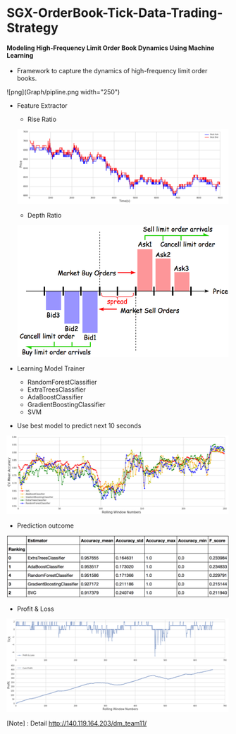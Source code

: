 # SGX-OrderBook-Tick-Data-Trading-Strategy

#### Modeling High-Frequency Limit Order Book Dynamics Using Machine Learning 

* Framework to capture the dynamics of high-frequency limit order books.

![png](Graph/pipline.png width="250")

* Feature Extractor

  * Rise Ratio
  
  ![png](Graph/Price_B1A1.png)

  * Depth Ratio
  
  ![png](Graph/depth.png)
 
* Learning Model Trainer
  
  *  RandomForestClassifier
  *  ExtraTreesClassifier
  *  AdaBoostClassifier
  *  GradientBoostingClassifier
  *  SVM
  
*  Use best model to predict next 10 seconds

![png](Graph/CV_Best_Model.png)

*  Prediction outcome

![png](Graph/prediction.png)

* Profit & Loss

![png](Graph/P_L.png)

[Note] : Detail http://140.119.164.203/dm_team11/
 

